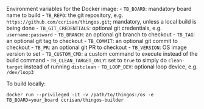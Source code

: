 Environment variables for the Docker image:
    - `TB_BOARD`: mandatory board name to build
    - `TB_REPO`: the git repository, e.g. `https://github.com/ccrisan/thingos.git`; mandatory, unless a local build is being done
    - `TB_GIT_CREDENTIALS`: optional git credentials, e.g. `username:password`
    - `TB_BRANCH`: an optional git branch to checkout
    - `TB_TAG`: an optional git tag to checkout
    - `TB_COMMIT`: an optional git commit to checkout
    - `TB_PR`: an optional git PR to checkout
    - `TB_VERSION`: OS image version to set
    - `TB_CUSTOM_CMD`: a custom command to execute instead of the build command
    - `TB_CLEAN_TARGET_ONLY`: set to `true` to simply do `clean-target` instead of running `distclean`
    - `TB_LOOP_DEV`: optional loop device, e.g. `/dev/loop3`

To build locally:

    docker run --privileged -it -v /path/to/thingos:/os -e TB_BOARD=your_board ccrisan/thingos-builder

